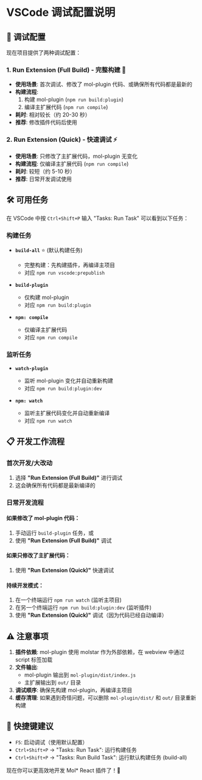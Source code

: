 # VSCode 调试配置说明

## 🚀 调试配置

现在项目提供了两种调试配置：

### 1. **Run Extension (Full Build)** - 完整构建 🔧
- **使用场景**: 首次调试、修改了 mol-plugin 代码、或确保所有代码都是最新的
- **构建流程**: 
  1. 构建 mol-plugin (`npm run build:plugin`)
  2. 编译主扩展代码 (`npm run compile`)
- **耗时**: 相对较长（约 20-30 秒）
- **推荐**: 修改插件代码后使用

### 2. **Run Extension (Quick)** - 快速调试 ⚡
- **使用场景**: 只修改了主扩展代码，mol-plugin 无变化
- **构建流程**: 仅编译主扩展代码 (`npm run compile`)
- **耗时**: 较短（约 5-10 秒）
- **推荐**: 日常开发调试使用

## 🛠️ 可用任务

在 VSCode 中按 `Ctrl+Shift+P` 输入 "Tasks: Run Task" 可以看到以下任务：

### 构建任务
- **`build-all`** ⭐ (默认构建任务)
  - 完整构建：先构建插件，再编译主项目
  - 对应 `npm run vscode:prepublish`

- **`build-plugin`**
  - 仅构建 mol-plugin
  - 对应 `npm run build:plugin`

- **`npm: compile`**
  - 仅编译主扩展代码
  - 对应 `npm run compile`

### 监听任务
- **`watch-plugin`**
  - 监听 mol-plugin 变化并自动重新构建
  - 对应 `npm run build:plugin:dev`

- **`npm: watch`**
  - 监听主扩展代码变化并自动重新编译
  - 对应 `npm run watch`

## 📋 开发工作流程

### 首次开发/大改动
1. 选择 **"Run Extension (Full Build)"** 进行调试
2. 这会确保所有代码都是最新编译的

### 日常开发流程

#### 如果修改了 mol-plugin 代码：
1. 手动运行 `build-plugin` 任务，或
2. 使用 **"Run Extension (Full Build)"** 调试

#### 如果只修改了主扩展代码：
1. 使用 **"Run Extension (Quick)"** 快速调试

#### 持续开发模式：
1. 在一个终端运行 `npm run watch` (监听主项目)
2. 在另一个终端运行 `npm run build:plugin:dev` (监听插件)
3. 使用 **"Run Extension (Quick)"** 调试（因为代码已经自动编译）

## ⚠️ 注意事项

1. **插件依赖**: mol-plugin 使用 molstar 作为外部依赖，在 webview 中通过 script 标签加载
2. **文件输出**: 
   - mol-plugin 输出到 `mol-plugin/dist/index.js`
   - 主扩展输出到 `out/` 目录
3. **调试顺序**: 确保先构建 mol-plugin，再编译主项目
4. **缓存清理**: 如果遇到奇怪问题，可以删除 `mol-plugin/dist/` 和 `out/` 目录重新构建

## 🎯 快捷键建议

- `F5`: 启动调试（使用默认配置）
- `Ctrl+Shift+P` → "Tasks: Run Task": 运行构建任务
- `Ctrl+Shift+P` → "Tasks: Run Build Task": 运行默认构建任务 (build-all)

现在你可以更高效地开发 Mol* React 插件了！🎉